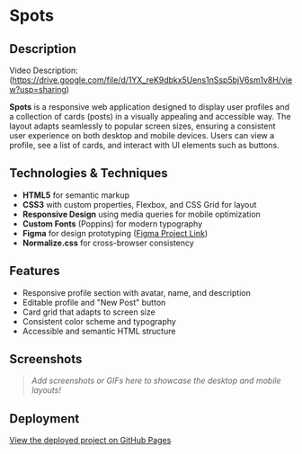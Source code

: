 # Spots

## Description

Video Description: (https://drive.google.com/file/d/1YX_reK9dbkx5Uens1nSsp5bjV6sm1v8H/view?usp=sharing)

**Spots** is a responsive web application designed to display user profiles and a collection of cards (posts) in a visually appealing and accessible way. The layout adapts seamlessly to popular screen sizes, ensuring a consistent user experience on both desktop and mobile devices. Users can view a profile, see a list of cards, and interact with UI elements such as buttons.

## Technologies & Techniques

- **HTML5** for semantic markup
- **CSS3** with custom properties, Flexbox, and CSS Grid for layout
- **Responsive Design** using media queries for mobile optimization
- **Custom Fonts** (Poppins) for modern typography
- **Figma** for design prototyping ([Figma Project Link](https://www.figma.com/file/BBNm2bC3lj8QQMHlnqRsga/Sprint-3-Project-%E2%80%94-Spots?type=design&node-id=2%3A60&mode=design&t=afgNFybdorZO6cQo-1))
- **Normalize.css** for cross-browser consistency

## Features

- Responsive profile section with avatar, name, and description
- Editable profile and "New Post" button
- Card grid that adapts to screen size
- Consistent color scheme and typography
- Accessible and semantic HTML structure

## Screenshots

> _Add screenshots or GIFs here to showcase the desktop and mobile layouts!_

## Deployment

[View the deployed project on GitHub Pages](https://github.com/Matthews-Jordao/se_project_spots)

